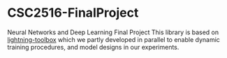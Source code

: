 # CSC2516-FinalProject
Neural Networks and Deep Learning Final Project This library is based on [lightning-toolbox](https://github.com/vahidzee/lightning-toolbox) which we partly developed in parallel to enable dynamic training procedures, and model designs in our experiments.
